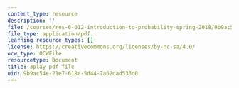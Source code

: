```yaml
---
content_type: resource
description: ''
file: /courses/res-6-012-introduction-to-probability-spring-2018/9b9ac54e21e7618e5d447a62dad536d0_8QFpZ3FndBc.pdf
file_type: application/pdf
learning_resource_types: []
license: https://creativecommons.org/licenses/by-nc-sa/4.0/
ocw_type: OCWFile
resourcetype: Document
title: 3play pdf file
uid: 9b9ac54e-21e7-618e-5d44-7a62dad536d0
---
```

